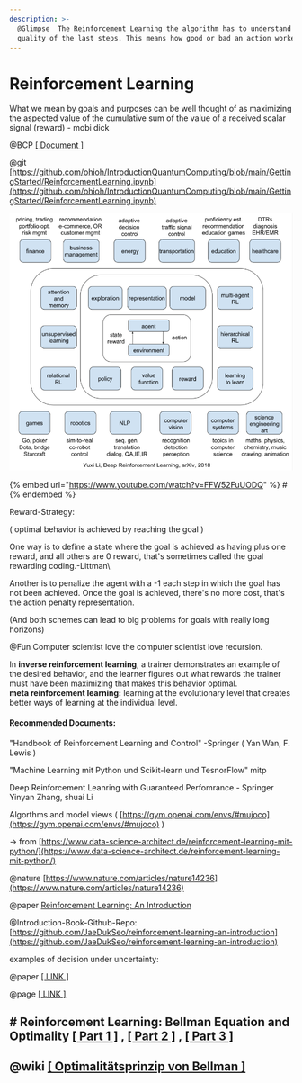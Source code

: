 ```yaml
---
description: >-
  @Glimpse  The Reinforcement Learning the algorithm has to understand the
  quality of the last steps. This means how good or bad an action worked.
---
```


# Reinforcement Learning

What we mean by goals and purposes can be well thought of as maximizing the aspected value of the cumulative sum of the value of a received scalar signal (reward) -  mobi dick

@BCP [\[ Document \]](https://docs.google.com/document/d/1AyzCiXk-LSRffas9YPaP1QIRRhcQDZhbiCCcFWJLYI8/edit?usp=sharing)

@git [https://github.com/ohioh/IntroductionQuantumComputing/blob/main/GettingStarted/ReinforcementLearning.ipynb](https://github.com/ohioh/IntroductionQuantumComputing/blob/main/GettingStarted/ReinforcementLearning.ipynb)

![\[ LINK \]](<../../.gitbook/assets/image (8).png>)

{% embed url="https://www.youtube.com/watch?v=FFW52FuUODQ" %}
\#
{% endembed %}

Reward-Strategy:

( optimal behavior is achieved by reaching the goal )

One way is to define a state where the goal is achieved as having plus one reward, and all others are 0 reward, that's sometimes called the goal rewarding coding.-Littman\


Another is to penalize the agent with a -1 each step in which the goal has not been achieved. Once the goal is achieved, there's no more cost, that's the action penalty representation.

(And both schemes can lead to big problems for goals with really long horizons)

@Fun Computer scientist love the computer scientist love recursion.&#x20;

In **inverse reinforcement learning**, a trainer demonstrates an example of the desired behavior, and the learner figures out what rewards the trainer must have been maximizing that makes this behavior optimal.\
**meta reinforcement learning:** learning at the evolutionary level that creates better ways of learning at the individual level.



#### Recommended Documents:

"Handbook of Reinforcement Learning and Control" -Springer ( Yan Wan, F. Lewis )

"Machine Learning mit Python und Scikit-learn und TesnorFlow" mitp

Deep Reinforcement Leanring with Guaranteed Perfomrance - Springer Yinyan Zhang, shuai Li

Algorthms and model views ( [https://gym.openai.com/envs/#mujoco](https://gym.openai.com/envs/#mujoco) )

\-> from [https://www.data-science-architect.de/reinforcement-learning-mit-python/](https://www.data-science-architect.de/reinforcement-learning-mit-python/)

@nature [https://www.nature.com/articles/nature14236](https://www.nature.com/articles/nature14236)

@paper [Reinforcement Learning: An Introduction](https://web.stanford.edu/class/psych209/Readings/SuttonBartoIPRLBook2ndEd.pdf)

@Introduction-Book-Github-Repo: [https://github.com/JaeDukSeo/reinforcement-learning-an-introduction](https://github.com/JaeDukSeo/reinforcement-learning-an-introduction)

examples of decision under uncertainty:

@paper [\[ LINK \]](https://www.imperial.ac.uk/media/imperial-college/administration-and-support-services/enterprise-office/public/Decision-making-under-uncertainty-FINAL.pdf)

@page [\[ LINK \]](https://towardsdatascience.com/reinforcement-learning-rl-101-with-python-e1aa0d37d43b)

## # Reinforcement Learning: Bellman Equation and Optimality [\[ Part 1 \]](./#9b09) , [\[ Part 2 \]](https://towardsdatascience.com/reinforcement-learning-markov-decision-process-part-2-96837c936ec3) , [\[ Part 3 \]](./#9b09)  <a href="#9b09" id="9b09"></a>

## @wiki [\[ Optimalitätsprinzip von Bellman \]](https://de.wikipedia.org/wiki/Optimalit%C3%A4tsprinzip\_von\_Bellman) <a href="#9b09" id="9b09"></a>
